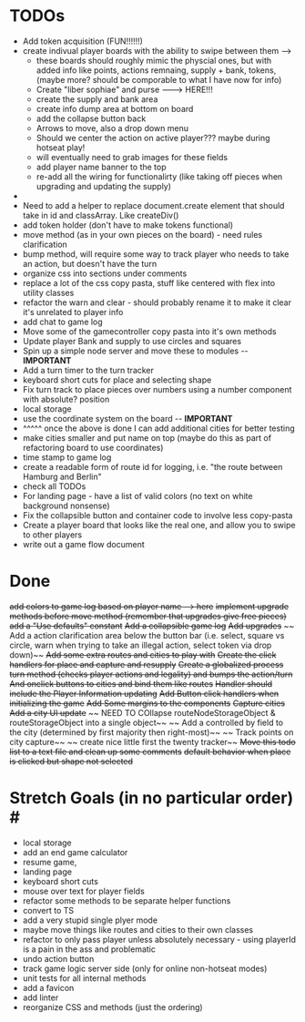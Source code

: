 # TODOs #
* Add token acquisition (FUN!!!!!!)
* create indivual player boards with the ability to swipe between them --> 
    * these boards should roughly mimic the physcial ones, but with added info like points, actions remnaing, supply + bank, tokens, (maybe more? should be comporable to what I have now for info)
    * Create "liber sophiae" and purse ---> HERE!!!
    * create the supply and bank area
    * create info dump area at bottom on board
    * add the collapse button back
    * Arrows to move, also a drop down menu
    * Should we center the action on active player??? maybe during hotseat play!
    * will eventually need to grab images for these fields
    * add player name banner to the top
    * re-add all the wiring for functionalirty (like taking off pieces when upgrading and updating the supply)
* 
* Need to add a helper to replace document.create element that should take in id and classArray. Like createDiv()
* add token holder (don't have to make tokens functional)
* move method (as in your own pieces on the board) - need rules clarification
* bump method, will require some way to track player who needs to take an action, but doesn't have the turn 
* organize css into sections under comments
* replace a lot of the css copy pasta, stuff like centered with flex into utility classes
* refactor the warn and clear - should probably rename it to make it clear it's unrelated to player info
* add chat to game log
* Move some of the gamecontroller copy pasta into it's own methods
* Update player Bank and supply to use circles and squares
* Spin up a simple node server and move these to modules -- **IMPORTANT**
* Add a turn timer to the turn tracker
* keyboard short cuts for place and selecting shape
* Fix turn track to place pieces over numbers using a number component with absolute? position
* local storage
* use the coordinate system on the board -- **IMPORTANT**
* ^^^^^ once the above is done I can add additional cities for better testing
* make cities smaller and put name on top (maybe do this as part of refactoring board to use coordinates)
* time stamp to game log
* create a readable form of route id for logging, i.e. "the route between Hamburg and Berlin"
* check all TODOs
* For landing page - have a list of valid colors (no text on white background nonsense)
* Fix the collapsible button and container code to involve less copy-pasta
* Create a player board that looks like the real one, and allow you to swipe to other players
* write out a game flow document

# Done #
~~add colors to game log based on player name --> here~~
~~implement upgrade methods before move method (remember that upgrades give free pieces)~~
~~add a "Use defaults" constant~~
~~Add a collapsible game log~~
~~Add upgrades~~
~~ Add a action clarification area below the button bar (i.e. select, square vs circle, warn when trying to take an illegal action, select token via drop down)~~
~~Add some extra routes and cities to play with~~
~~Create the click handlers for place and capture and resupply~~
~~Create a globalized process turn method (checks player actions and legality) and bumps the action/turn~~
~~And onclick buttons to cities and bind them like routes~~
~~Handler should include the Player Information updating~~
~~Add Button click handlers when initializing the game~~
~~Add Some margins to the components~~
~~Capture cities~~
~~Add a city UI update~~
~~ NEED TO COllapse routeNodeStorageObject & routeStorageObject into a single object~~
~~ Add a controlled by field to the city (determined by first majority then right-most)~~
~~ Track points on city capture~~
~~ create nice little first the twenty tracker~~
~~Move this todo list to a text file and clean up some comments~~
~~default behavior when place is clicked but shape not selected~~


# Stretch Goals (in no particular order) # #

* local storage
* add an end game calculator
* resume game,
* landing page 
* keyboard short cuts
* mouse over text for player fields
* refactor some methods to be separate helper functions 
* convert to TS
* add a very stupid single plyer mode 
* maybe move things like routes and cities to their own classes
* refactor to only pass player unless absolutely necessary - using playerId is a pain in the ass and problematic
* undo action button 
* track game logic server side (only for online non-hotseat modes)
* unit tests for all internal methods
* add a favicon
* add linter
* reorganize CSS and methods (just the ordering)